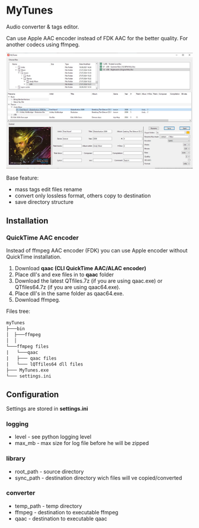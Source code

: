 # MyTunes

Audio converter & tags editor.

Can use Apple AAC encoder instead of FDK AAC for the better quality. For another codecs using ffmpeg.

![1](docs/1.jpg)



Base feature:

* mass tags edit files rename
* convert only lossless format, others copy to destination
* save directory structure



## Installation

### QuickTime AAC encoder

Instead of ffmpeg AAC encoder (FDK) you can use Apple encoder without QuickTime installation.

1. Download **qaac (CLI QuickTime AAC/ALAC encoder)**
2. Place dll's and exe files in to **qaac** folder
3. Download the latest QTfiles.7z (if you are using qaac.exe) or QTfiles64.7z (if you are using qaac64.exe).
4. Place dll's in the same folder as qaac64.exe.
5. Download ffmpeg. 

Files tree:
```shell
myTunes
├───bin
│  ├───ffmpeg
│  │  
└───ffmpeg files
|   └───qaac
|   ├─── qaac files
|   └─── lQTfiles64 dll files
├─── MyTunes.exe
└─── settings.ini
```



## Configuration

Settings are stored in **settings.ini**

### logging

- level - see python logging level
- max_mb - max size for log file before he will be zipped

### library
- root_path - source directory
- sync_path - destination directory wich files will ve copied/converted


### converter
- temp_path - temp directory
- ffmpeg - destination to executable ffmpeg
- qaac - destination to executable qaac

